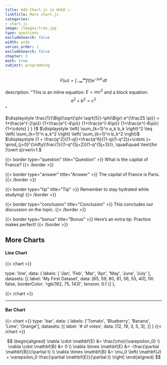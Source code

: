 ```yaml
---
title: Add Chart.js in HUGO 📈
linkTitle: More chart.js 
categories:
- chart.js
image: /images/tree.jpg
type: questions
excludeSearch: false
width: wide
series_order: 1
excludeSearch: false
chapter: 3
math: true
subject: programming
---
```


$$F(\omega) = \int_{-\infty}^{\infty} f(t) e^{-j\omega t} \, dt$$

<!--more-->
description: "This is an inline equation: $E = mc^2$ and a block equation: $$a^2 + b^2 = c^2$$"

$\displaystyle \frac{1}{\Bigl(\sqrt{\phi \sqrt{5}}-\phi\Bigr) e^{\frac25 \pi}} = 1+\frac{e^{-2\pi}} {1+\frac{e^{-4\pi}} {1+\frac{e^{-6\pi}} {1+\frac{e^{-8\pi}} {1+\cdots} } } }$
        $\displaystyle \left( \sum_{k=1}^n a_k b_k \right)^2 \leq \left( \sum_{k=1}^n a_k^2 \right) \left( \sum_{k=1}^n b_k^2 \right)$
        $\displaystyle {1 +  \frac{q^2}{(1-q)}+\frac{q^6}{(1-q)(1-q^2)}+\cdots }= \prod_{j=0}^{\infty}\frac{1}{(1-q^{5j+2})(1-q^{5j+3})}, \quad\quad \text{for }\lvert q\rvert<1.$


{{< border type="question" title="Question" >}}
What is the capital of France?
{{< /border >}}

{{< border type="answer" title="Answer" >}}
The capital of France is Paris.
{{< /border >}}

{{< border type="tip" title="Tip" >}}
Remember to stay hydrated while studying!
{{< /border >}}

{{< border type="conclusion" title="Conclusion" >}}
This concludes our discussion on the topic.
{{< /border >}}

{{< border type="bonus" title="Bonus" >}}
Here’s an extra tip: Practice makes perfect!
{{< /border >}}

## More Charts

#### Line Chart

{{< chart >}}

  type: 'line',
  data: {
      labels: [
        'Jan',
        'Feb',
        'Mar',
        'Apr',
        'May',
        'June',
        'July'
      ],
    datasets: [{
      label: 'My First Dataset',
      data: [65, 59, 80, 81, 56, 55, 40],
      fill: false,
      borderColor: 'rgb(192, 75, 143)',
      tension: 0.1
    }]
  },

{{< /chart >}}


---

#### Bar Chart

{{< chart >}}
type: 'bar',
data: {
  labels: ['Tomato', 'Blueberry', 'Banana', 'Lime', 'Orange'],
  datasets: [{
    label: '# of votes',
    data: [12, 19, 3, 5, 3],
  }]
}
{{< /chart >}}

$$
\begin{aligned}
  \nabla \cdot \mathbf{E} &= \frac{\rho}{\varepsilon_0} \\
  \nabla \cdot \mathbf{B} &= 0 \\
  \nabla \times \mathbf{E} &= -\frac{\partial \mathbf{B}}{\partial t} \\
  \nabla \times \mathbf{B} &= \mu_0 \left( \mathbf{J} + \varepsilon_0 \frac{\partial \mathbf{E}}{\partial t} \right)
\end{aligned}
$$